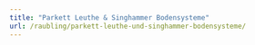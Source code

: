 ```yaml
---
title: "Parkett Leuthe & Singhammer Bodensysteme"
url: /raubling/parkett-leuthe-und-singhammer-bodensysteme/
---
```

